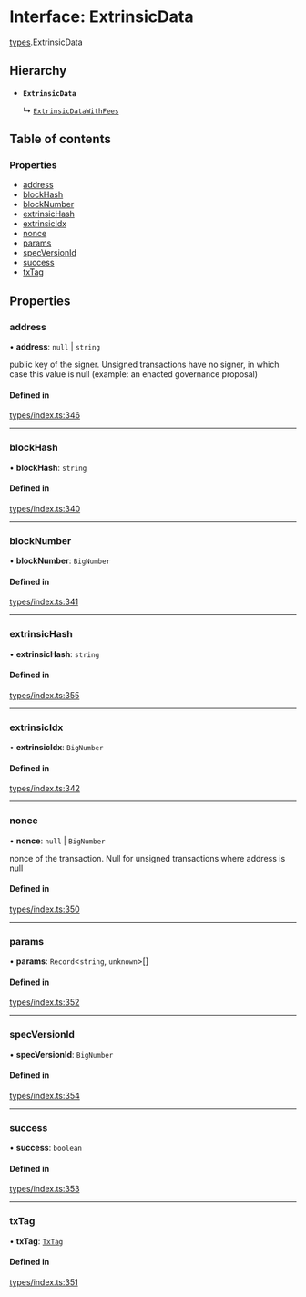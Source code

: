 # Interface: ExtrinsicData

[types](../wiki/types).ExtrinsicData

## Hierarchy

- **`ExtrinsicData`**

  ↳ [`ExtrinsicDataWithFees`](../wiki/types.ExtrinsicDataWithFees)

## Table of contents

### Properties

- [address](../wiki/types.ExtrinsicData#address)
- [blockHash](../wiki/types.ExtrinsicData#blockhash)
- [blockNumber](../wiki/types.ExtrinsicData#blocknumber)
- [extrinsicHash](../wiki/types.ExtrinsicData#extrinsichash)
- [extrinsicIdx](../wiki/types.ExtrinsicData#extrinsicidx)
- [nonce](../wiki/types.ExtrinsicData#nonce)
- [params](../wiki/types.ExtrinsicData#params)
- [specVersionId](../wiki/types.ExtrinsicData#specversionid)
- [success](../wiki/types.ExtrinsicData#success)
- [txTag](../wiki/types.ExtrinsicData#txtag)

## Properties

### address

• **address**: ``null`` \| `string`

public key of the signer. Unsigned transactions have no signer, in which case this value is null (example: an enacted governance proposal)

#### Defined in

[types/index.ts:346](https://github.com/PolymeshAssociation/polymesh-sdk/blob/16e8c2ca/src/types/index.ts#L346)

___

### blockHash

• **blockHash**: `string`

#### Defined in

[types/index.ts:340](https://github.com/PolymeshAssociation/polymesh-sdk/blob/16e8c2ca/src/types/index.ts#L340)

___

### blockNumber

• **blockNumber**: `BigNumber`

#### Defined in

[types/index.ts:341](https://github.com/PolymeshAssociation/polymesh-sdk/blob/16e8c2ca/src/types/index.ts#L341)

___

### extrinsicHash

• **extrinsicHash**: `string`

#### Defined in

[types/index.ts:355](https://github.com/PolymeshAssociation/polymesh-sdk/blob/16e8c2ca/src/types/index.ts#L355)

___

### extrinsicIdx

• **extrinsicIdx**: `BigNumber`

#### Defined in

[types/index.ts:342](https://github.com/PolymeshAssociation/polymesh-sdk/blob/16e8c2ca/src/types/index.ts#L342)

___

### nonce

• **nonce**: ``null`` \| `BigNumber`

nonce of the transaction. Null for unsigned transactions where address is null

#### Defined in

[types/index.ts:350](https://github.com/PolymeshAssociation/polymesh-sdk/blob/16e8c2ca/src/types/index.ts#L350)

___

### params

• **params**: `Record`<`string`, `unknown`\>[]

#### Defined in

[types/index.ts:352](https://github.com/PolymeshAssociation/polymesh-sdk/blob/16e8c2ca/src/types/index.ts#L352)

___

### specVersionId

• **specVersionId**: `BigNumber`

#### Defined in

[types/index.ts:354](https://github.com/PolymeshAssociation/polymesh-sdk/blob/16e8c2ca/src/types/index.ts#L354)

___

### success

• **success**: `boolean`

#### Defined in

[types/index.ts:353](https://github.com/PolymeshAssociation/polymesh-sdk/blob/16e8c2ca/src/types/index.ts#L353)

___

### txTag

• **txTag**: [`TxTag`](../wiki/generated.types#txtag)

#### Defined in

[types/index.ts:351](https://github.com/PolymeshAssociation/polymesh-sdk/blob/16e8c2ca/src/types/index.ts#L351)
